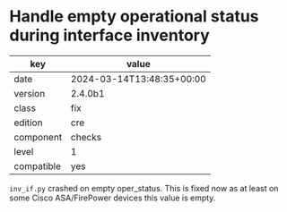 [//]: # (werk v2)
# Handle empty operational status during interface inventory

key        | value
---------- | ---
date       | 2024-03-14T13:48:35+00:00
version    | 2.4.0b1
class      | fix
edition    | cre
component  | checks
level      | 1
compatible | yes

`inv_if.py` crashed on empty oper_status.
This is fixed now as at least on some Cisco ASA/FirePower devices this value is empty.

